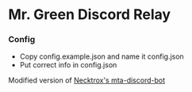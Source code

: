# Mr. Green Discord Relay

### Config
- Copy config.example.json and name it config.json
- Put correct info in config.json



Modified version of [Necktrox's mta-discord-bot](https://github.com/Necktrox/mta-discord-bot)
